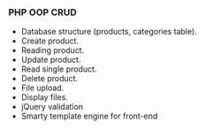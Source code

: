 ### PHP OOP CRUD
- Database structure (products, categories table).
- Create product.
- Reading product.
- Update product.
- Read single product.
- Delete product.
- File upload.
- Display files.
- jQuery validation
- Smarty template engine for front-end


